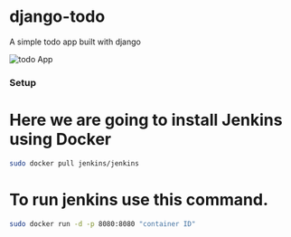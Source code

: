 # django-todo
A simple todo app built with django

![todo App](https://raw.githubusercontent.com/shreys7/django-todo/develop/staticfiles/todoApp.png)
### Setup

# Here we are going to install Jenkins using Docker
```bash
sudo docker pull jenkins/jenkins
```

# To run jenkins use this command.
```bash
sudo docker run -d -p 8080:8080 "container ID"
```
